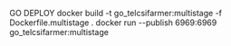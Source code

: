 GO DEPLOY
docker build -t go_telcsifarmer:multistage -f Dockerfile.multistage .
docker run --publish 6969:6969 go_telcsifarmer:multistage
